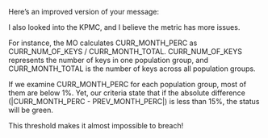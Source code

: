 Here’s an improved version of your message:

I also looked into the KPMC, and I believe the metric has more issues. 

For instance, the MO calculates CURR_MONTH_PERC as CURR_NUM_OF_KEYS / CURR_MONTH_TOTAL. CURR_NUM_OF_KEYS represents the number of keys in one population group, and CURR_MONTH_TOTAL is the number of keys across all population groups.

If we examine CURR_MONTH_PERC for each population group, most of them are below 1%. Yet, our criteria state that if the absolute difference (|CURR_MONTH_PERC - PREV_MONTH_PERC|) is less than 15%, the status will be green. 

This threshold makes it almost impossible to breach!
